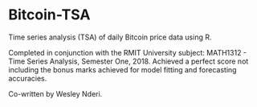 # Bitcoin-TSA
Time series analysis (TSA) of daily Bitcoin price data using R.

Completed in conjunction with the RMIT University subject: MATH1312 - Time Series Analysis, Semester One, 2018.
Achieved a perfect score not including the bonus marks achieved for model fitting and forecasting accuracies.

Co-written by Wesley Nderi.
